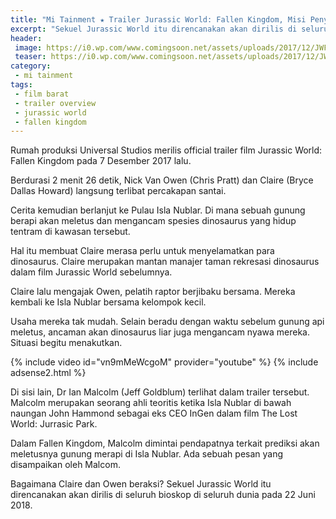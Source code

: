 ```yaml
---
title: "Mi Tainment ★ Trailer Jurassic World: Fallen Kingdom, Misi Penyelamatan Dinosaurus dari Bencana"
excerpt: "Sekuel Jurassic World itu direncanakan akan dirilis di seluruh bioskop di seluruh dunia pada 22 Juni 2018."
header:
 image: https://i0.wp.com/www.comingsoon.net/assets/uploads/2017/12/JWFK2.jpg
 teaser: https://i0.wp.com/www.comingsoon.net/assets/uploads/2017/12/JWFK2.jpg?resize=320,160
category:
 - mi tainment
tags:
 - film barat
 - trailer overview
 - jurassic world
 - fallen kingdom
---
```

Rumah produksi Universal Studios merilis official trailer film Jurassic World: Fallen Kingdom pada 7 Desember 2017 lalu.

Berdurasi 2 menit 26 detik, Nick Van Owen (Chris Pratt) dan Claire (Bryce Dallas Howard) langsung terlibat percakapan santai.

Cerita kemudian berlanjut ke Pulau Isla Nublar. Di mana sebuah gunung berapi akan meletus dan mengancam spesies dinosaurus yang hidup tentram di kawasan tersebut.

Hal itu membuat Claire merasa perlu untuk menyelamatkan para dinosaurus. Claire merupakan mantan manajer taman rekresasi dinosaurus dalam film Jurassic World sebelumnya.

Claire lalu mengajak Owen, pelatih raptor berjibaku bersama. Mereka kembali ke Isla Nublar bersama kelompok kecil.

Usaha mereka tak mudah. Selain beradu dengan waktu sebelum gunung api meletus, ancaman akan dinosaurus liar juga mengancam nyawa mereka. Situasi begitu menakutkan.

{% include video id="vn9mMeWcgoM" provider="youtube" %}
{% include adsense2.html %}

Di sisi lain, Dr Ian Malcolm (Jeff Goldblum) terlihat dalam trailer tersebut. Malcolm merupakan seorang ahli teoritis ketika Isla Nublar di bawah naungan John Hammond sebagai eks CEO InGen dalam film The Lost World: Jurrasic Park.

Dalam Fallen Kingdom, Malcolm dimintai pendapatnya terkait prediksi akan meletusnya gunung merapi di Isla Nublar. Ada sebuah pesan yang disampaikan oleh Malcom.

Bagaimana Claire dan Owen beraksi? Sekuel Jurassic World itu direncanakan akan dirilis di seluruh bioskop di seluruh dunia pada 22 Juni 2018.
